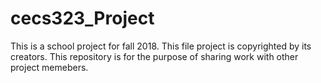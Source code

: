 # cecs323_Project
This is a school project for fall 2018. This file project is copyrighted by its creators. This repository is for the purpose of sharing work with other project memebers.
